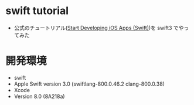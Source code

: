 # swift tutorial

- 公式のチュートリアル([Start Developing iOS Apps (Swift)](https://developer.apple.com/library/content/referencelibrary/GettingStarted/DevelopiOSAppsSwift/index.html#//apple_ref/doc/uid/TP40015214-CH2-SW1))を swift3 でやってみた

# 開発環境

- swift
 - Apple Swift version 3.0 (swiftlang-800.0.46.2 clang-800.0.38)
- Xcode
 - Version 8.0 (8A218a)
